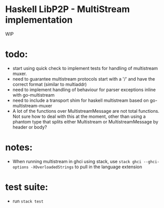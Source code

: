 # Haskell LibP2P - MultiStream implementation
WIP

# todo:
 - start using quick check to implement tests for handling of multistream muxer.
 - need to guarantee multistream protocols start with a '/' and have the correct format (similar to multiaddr)
 - need to implement handling of behaviour for parser exceptions inline with go-multistream
 - need to include a transport shim for haskell multistream based on go-multistream-muxer
 - A lot of the functions over MultistreamMessage are not total functions. Not sure how to deal with this at the moment, other than using a phantom type that splits either Multistream or MultistreamMessage by header or body?

# notes:
 - When running multistream in ghci using stack, 
   use `stack ghci --ghci-options -XOverloadedStrings` to pull in the language extension

# test suite:
 - run `stack test`
